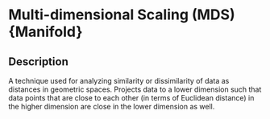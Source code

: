 # Multi-dimensional Scaling (MDS) {Manifold}

## Description

A technique used for analyzing similarity or dissimilarity of data as distances in geometric spaces. Projects data to a lower dimension such that data points that are close to each other (in terms of Euclidean distance) in the higher dimension are close in the lower dimension as well.

